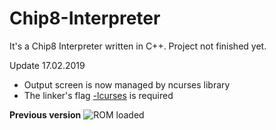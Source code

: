 # Chip8-Interpreter
It's a Chip8 Interpreter written in C++.
Project not finished yet.

Update 17.02.2019
<ul> 
  <li>Output screen is now managed by ncurses library</lI>
  <li>The linker's flag <u>-lcurses</u> is required</li>
</ul>

<b>Previous version</b>
![ROM loaded](http://i68.tinypic.com/j155s6.png)
